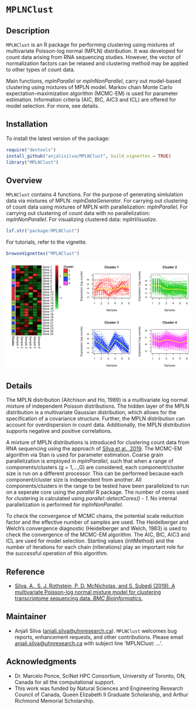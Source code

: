 # `MPLNClust`

## Description
`MPLNClust` is an R package for performing clustering using mixtures of multivariate Poisson-log normal (MPLN) distribution. It was developed for count data arising from RNA sequencing studies. However, the vector of normalization factors can be relaxed and clustering method may be applied to other types of count data. 

Main functions, *mplnParallel* or *mplnNonParallel*, carry out model-based clustering using mixtures of MPLN model. Markov chain Monte Carlo expectation-maximization algorithm (MCMC-EM) is used for parameter estimation. Information criteria (AIC, BIC, AIC3 and ICL) are offered for model selection. For more, see details. 

## Installation

To install the latest version of the package:

``` r
require("devtools")
install_github("anjalisilva/MPLNClust", build_vignettes = TRUE)
library("MPLNClust")
```

## Overview

`MPLNClust` contains 4 functions. For the purpose of generating simlulation data via mixtures of MPLN: *mplnDataGenerator*. For carrying out clustering of count data using mixtures of MPLN with parallelization: *mplnParallel*. For carrying out clustering of count data with no parallelization: *mplnNonParallel*. For visualizing clustered data: *mplnVisualize*. 

``` r
lsf.str("package:MPLNClust")
```

For tutorials, refer to the vignette.

``` r
browseVignettes("MPLNClust")
```
<img src="inst/extdata/Plot_ASilva.png" alt="Overview" width="800"/>

## Details

The MPLN distribution (Aitchison and Ho, 1989) is a multivariate log normal mixture of independent Poisson distributions. The hidden layer of the MPLN distribution is a multivariate Gaussian distribution, which allows for the specification of a covariance structure. Further, the MPLN distribution can account for overdispersion in count data. Additionally, the MPLN distribution supports negative and positive correlations.

A mixture of MPLN distributions is introduced for clustering count data from RNA sequencing using the approach of [Silva et al., 2019](https://bmcbioinformatics.biomedcentral.com/articles/10.1186/s12859-019-2916-0). The MCMC-EM algorithm via Stan is used for parameter estimation. Coarse grain parallelization is employed in *mplnParallel*, such that when a range of components/clusters (g = 1,...,G) are considered, each component/cluster size is run on a different processor. This can be performed because each component/cluster size is independent from another. All components/clusters in the range to be tested have been parallelized to run on a seperate core using the *parallel* R package. The number of cores used for clustering is calculated using *parallel::detectCores() - 1*. No internal parallelization is performed for *mplnNonParallel*. 

To check the convergence of MCMC chains, the potential scale reduction factor and the effective number of samples are used. The Heidelberger and Welch’s convergence diagnostic (Heidelberger and Welch, 1983) is used to check the convergence of the MCMC-EM algorithm. The AIC, BIC, AIC3 and ICL are used for model selection. Starting values (initMethod) and the number of iterations for each chain (nIterations) play an important role for the successful operation of this algorithm. 

## Reference

* [Silva, A., S. J. Rothstein, P. D. McNicholas, and S. Subedi (2019). A multivariate Poisson-log normal mixture model for clustering transcriptome sequencing data. *BMC Bioinformatics.*](https://bmcbioinformatics.biomedcentral.com/articles/10.1186/s12859-019-2916-0)

## Maintainer

* Anjali Silva (anjali.silva@uhnresearch.ca). `MPLNClust` welcomes bug reports, enhancement requests, and other contributions. Please email anjali.silva@uhnresearch.ca with subject line 'MPLNClust: ...'. 

## Acknowledgments

* Dr. Marcelo Ponce, SciNet HPC Consortium, University of Toronto, ON, Canada for all the computational support. 
* This work was funded by Natural Sciences and Engineering Research Council of Canada, Queen Elizabeth II Graduate Scholarship, and Arthur Richmond Memorial Scholarship.
